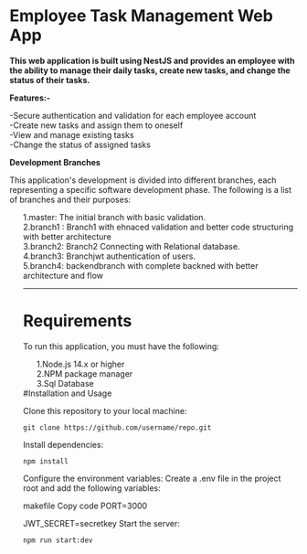 <h1>Employee Task Management Web App</h1>

**This web application is built using NestJS and provides an employee with the ability to manage their daily tasks, create new tasks, and change the status of their tasks.**

**Features:-**
  
   -Secure authentication and validation for each employee account
   <br>
   -Create new tasks and assign them to oneself
   <br>
   -View and manage existing tasks
   <br>
   -Change the status of assigned tasks
   <br>


**Development Branches**

This application's development is divided into different branches, each representing a specific software development phase. The following is a list of branches and their purposes:

<ol>
1.master: The initial branch with basic validation.
  <br>
2.branch1 : Branch1 with ehnaced validation and better code structuring with better architecture
  <br>
3.branch2: Branch2 Connecting with Relational database.
  <br>
4.branch3: Branchjwt authentication of users.
  <br>
5.branch4: backendbranch with complete backned with better architecture and flow
  <br<
</ol>

 <hr>
<h1>Requirements</h1>
To run this application, you must have the following:
<ol>
1.Node.js 14.x or higher
  <br>
2.NPM package manager
  <br>
3.Sql Database
  <br>
</ol>
#Installation and Usage

Clone this repository to your local machine:
```
git clone https://github.com/username/repo.git
```

Install dependencies:
```
npm install
```
Configure the environment variables:
Create a .env file in the project root and add the following variables:

makefile
Copy code
PORT=3000

JWT_SECRET=secretkey
Start the server:
```
npm run start:dev
```

